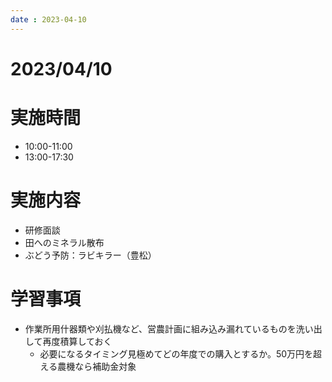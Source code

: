 ```yaml
---
date : 2023-04-10
---
```


# 2023/04/10

# 実施時間
- 10:00-11:00
- 13:00-17:30

# 実施内容
- 研修面談
- 田へのミネラル散布
- ぶどう予防：ラビキラー（豊松）

# 学習事項
- 作業所用什器類や刈払機など、営農計画に組み込み漏れているものを洗い出して再度積算しておく
    - 必要になるタイミング見極めてどの年度での購入とするか。50万円を超える農機なら補助金対象